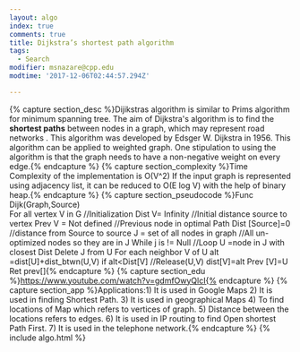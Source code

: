 ```yaml
---
layout: algo
index: true
comments: true
title: Dijkstra’s shortest path algorithm
tags:
  - Search
modifier: msnazare@cpp.edu
modtime: '2017-12-06T02:44:57.294Z'

---
```

{% capture section_desc %}Dijikstras algorithm is similar to Prims algorithm for minimum spanning tree. 
The aim of Dijkstra's algorithm is to find the **shortest paths** between nodes in a graph, which may represent  road networks .
This algorithm was developed by Edsger W. Dijkstra in 1956.
This algorithm can be applied to weighted graph. 
One stipulation to using the algorithm is that the graph needs to have a non-negative weight on every edge.{% endcapture %}
{% capture section_complexity %}Time Complexity of the implementation is O(V^2) If the input graph is represented using adjacency list, it can be reduced to O(E log V) with the help of binary heap.{% endcapture %}
{% capture section_pseudocode %}Func Dijk(Graph,Source)		
	For all vertex V in G		//Initialization
	Dist V= Infinity		//Initial distance source to vertex
	Prev V = Not defined		//Previous node in optimal Path
Dist [Source]=0			//distance from Source to source
J = set of all nodes in graph		//All un-optimized nodes so they are in J
While j is != Null			//Loop
U  =node in J with closest Dist
Delete J from U
	For each neighbor V of U
	alt =dist[U]+dist_btwn(U,V)
if alt<Dist[V]				//Release(U,V)
	dist[V]=alt
Prev [V]=U
Ret prev[]{% endcapture %}
{% capture section_edu %}https://www.youtube.com/watch?v=gdmfOwyQlcI{% endcapture %}
{% capture section_app %}Applications:1) It is used in Google Maps
2) It is used in finding Shortest Path.
3) It is used in geographical Maps
4) To find locations of Map which refers to vertices of graph.
5) Distance between the locations refers to edges.
6) It is used in IP routing to find Open shortest Path First.
7) It is used in the telephone network.{% endcapture %}
{% include algo.html %}